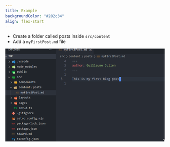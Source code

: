 ```yaml
---
title: Example
backgroundColor: "#282c34"
align: flex-start
---
```


- Create a folder called posts inside `src/content`
- Add a `myFirstPost.md` file

![](../../assets/astro-content-collections.png)
